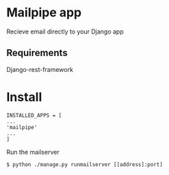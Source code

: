 # Mailpipe app

Recieve email directly to your Django app


## Requirements

Django-rest-framework


# Install
```
INSTALLED_APPS = [
...
'mailpipe'
...
]
```

Run the mailserver

```
$ python ./manage.py runmailserver [[address]:port]
```
